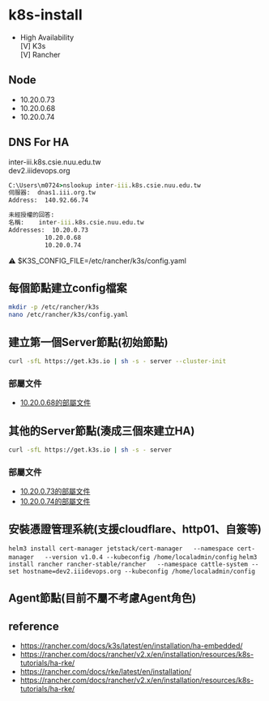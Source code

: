 # k8s-install
* High Availability  
[V] K3s  
[V] Rancher  

## Node
* 10.20.0.73
* 10.20.0.68
* 10.20.0.74

## DNS For HA
inter-iii.k8s.csie.nuu.edu.tw  
dev2.iiidevops.org  
```cmd
C:\Users\m0724>nslookup inter-iii.k8s.csie.nuu.edu.tw
伺服器:  dnas1.iii.org.tw
Address:  140.92.66.74

未經授權的回答:
名稱:    inter-iii.k8s.csie.nuu.edu.tw
Addresses:  10.20.0.73
          10.20.0.68
          10.20.0.74
```

⚠️ $K3S_CONFIG_FILE=/etc/rancher/k3s/config.yaml

## 每個節點建立config檔案
```sh
mkdir -p /etc/rancher/k3s
nano /etc/rancher/k3s/config.yaml
```

## 建立第一個Server節點(初始節點)
```sh
curl -sfL https://get.k3s.io | sh -s - server --cluster-init
```
### 部屬文件
* [10.20.0.68的部屬文件](rke2-68-config.yaml)

## 其他的Server節點(湊成三個來建立HA)
```sh
curl -sfL https://get.k3s.io | sh -s - server
```
### 部屬文件
* [10.20.0.73的部屬文件](rke2-73-config.yam)
* [10.20.0.74的部屬文件](rke2-74-config.yam)

## 安裝憑證管理系統(支援cloudflare、http01、自簽等)
`helm3 install cert-manager jetstack/cert-manager   --namespace cert-manager   --version v1.0.4 --kubeconfig /home/localadmin/config`
`helm3 install rancher rancher-stable/rancher   --namespace cattle-system --set hostname=dev2.iiidevops.org --kubeconfig /home/localadmin/config`

## Agent節點(目前不屬不考慮Agent角色)

## reference
* https://rancher.com/docs/k3s/latest/en/installation/ha-embedded/
* https://rancher.com/docs/rancher/v2.x/en/installation/resources/k8s-tutorials/ha-rke/
* https://rancher.com/docs/rke/latest/en/installation/
* https://rancher.com/docs/rancher/v2.x/en/installation/resources/k8s-tutorials/ha-rke/
